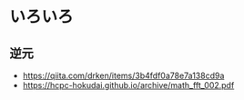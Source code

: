 # いろいろ

## 逆元

* https://qiita.com/drken/items/3b4fdf0a78e7a138cd9a
* https://hcpc-hokudai.github.io/archive/math_fft_002.pdf

